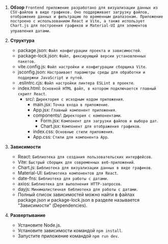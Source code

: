 1. **Обзор**
   `Frontend приложение разработано для визуализации данных из CSV-файлов в виде графиков. Оно поддерживает загрузку файлов, отображение данных и фильтрацию по временным диапазонам. Приложение построено с использованием React и Vite, а также использует Chart.js для построения графиков и Material-UI для элементов управления датами`.

2. **Структура**
   - package.json: `Файл конфигурации проекта и зависимостей`.
   - package-lock.json: `Файл, фиксирующий версии установленных пакетов`.
   - vite.config.js: `Файл настройки и конфигурации сборщика Vite`.
   - jsconfig.json: `Настраивает параметры среды для обработки и поддержки JavaScript и путей`.
   - .eslintrc.cjs: `Файл настройки линтера ESLint в проекте`.
   - index.html: `Основной HTML файл, в котором подключается главный скрипт React`.
      - src/: `Директория с исходным кодом приложения`.
         - main.jsx: `Точка входа в приложение`.
         - App.jsx: `Главный компонент приложения`.
         - components/: `Директория с компонентами`.
            - Form.jsx: `Компонент для загрузки файлов и выбора дат`.
            - Chart.jsx: `Компонент для отображения графиков`.
         - index.css: `Основные стили приложения`.
         - App.css: `Стили для компонента App`.

3. **Зависимости**
   - React: `Библиотека для создания пользовательских интерфейсов`.
   - Vite: `Быстрый сборщик для современных веб-приложений`.
   - Chart.js: `Библиотека для визуализации данных в виде графиков`.
   - Material-UI: `Библиотека компонентов для React`.
   - date-fns: `Библиотека для работы с датами`.
   - axios: `Библиотека для выполнения HTTP-запросов`.
   - dayjs: `Минималистичная библиотека для работы с датами`.
   - Полный список зависимостей можно найти в файлах package.json и package-lock.json в разделе называется "Зависимости" (Dependencies).

4. **Развертывание** 
   - Установите Node.js.
   - Установите зависимости командой `npm install`.
   - Запустите приложение командой `npm run dev`.



